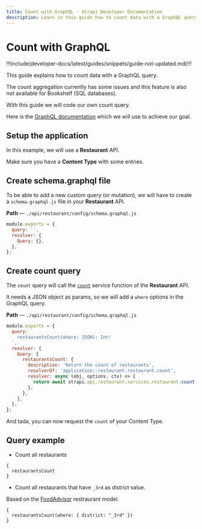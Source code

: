 ```yaml
---
title: Count with GraphQL - Strapi Developer Documentation
description: Learn in this guide how to count data with a GraphQL query.
---
```


# Count with GraphQL

!!!include(developer-docs/latest/guides/snippets/guide-not-updated.md)!!!

This guide explains how to count data with a GraphQL query.

The count aggregation currently has some issues and this feature is also not available for Bookshelf (SQL databases).

With this guide we will code our own count query.

Here is the [GraphQL documentation](/developer-docs/latest/plugins/graphql.md#customization) which we will use to achieve our goal.

## Setup the application

In this example, we will use a **Restaurant** API.

Make sure you have a **Content Type** with some entries.

## Create schema.graphql file

To be able to add a new custom query (or mutation), we will have to create a `schema.graphql.js` file in your **Restaurant** API.

**Path** — `./api/restaurant/config/schema.graphql.js`

```js
module.exports = {
  query: ``,
  resolver: {
    Query: {},
  },
};
```

## Create count query

The `count` query will call the [`count`](/developer-docs/latest/development/backend-customization/services.md#core-services) service function of the **Restaurant** API.

It needs a JSON object as params, so we will add a `where` options in the GraphQL query.

**Path** — `./api/restaurant/config/schema.graphql.js`

```js
module.exports = {
  query: `
    restaurantsCount(where: JSON): Int!
  `,
  resolver: {
    Query: {
      restaurantsCount: {
        description: 'Return the count of restaurants',
        resolverOf: 'application::restaurant.restaurant.count',
        resolver: async (obj, options, ctx) => {
          return await strapi.api.restaurant.services.restaurant.count(options.where || {});
        },
      },
    },
  },
};
```

And tada, you can now request the `count` of your Content Type.

## Query example

- Count all restaurants

```
{
  restaurantsCount
}
```

- Count all restaurants that have `_3rd` as district value.

Based on the [FoodAdvisor](https://github.com/strapi/foodadvisor) restraurant model.

```
{
  restaurantsCount(where: { district: "_3rd" })
}
```
